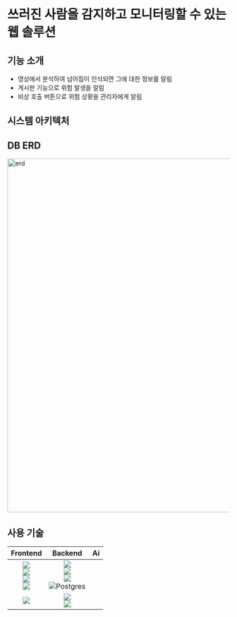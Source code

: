 
# 쓰러진 사람을 감지하고 모니터링할 수 있는 웹 솔루션


## 기능 소개

  - 영상에서 분석하여 넘어짐이 인식되면 그에 대한 정보를 알림
  - 게시판 기능으로 위험 발생을 알림
  - 비상 호출 버튼으로 위험 상황을 관리자에게 알림

## 시스템 아키텍처


## DB ERD
<img width="800" alt="erd" src="https://github.com/factoryvision/.github/assets/100004234/e95836d8-7124-4aaa-82e1-6668cf177b53">

## 사용 기술
|Frontend|Backend|Ai|
|:---:|:---:|:---:|
|<img src="https://img.shields.io/badge/JavaScript-F7DF1E?style=for-the-badge&logo=javascript&logoColor=white"><br>   <img src="https://img.shields.io/badge/React-61DAFB?style=for-the-badge&logo=react&logoColor=white"><br>  <img src="https://img.shields.io/badge/TypeScript-3178C6?style=for-the-badge&logo=typescript&logoColor=white"><br>   <img src="https://img.shields.io/badge/NextJs-000000?style=for-the-badge&logo=nextdotjs&logoColor=white"><br>  | <img src="https://img.shields.io/badge/java-007396?style=for-the-badge&logo=java&logoColor=white"><br> <img src="https://img.shields.io/badge/Spring Boot-6DB33F?style=for-the-badge&logo=springboot&logoColor=white"><br> <img src="https://img.shields.io/badge/Spring Security-6DB33F?style=for-the-badge&logo=springsecurity&logoColor=white"><br>  ![Postgres](https://img.shields.io/badge/postgres-%23316192.svg?style=for-the-badge&logo=postgresql&logoColor=white)
<img src="https://img.shields.io/badge/Redis-DC382D?style=for-the-badge&logo=Redis&logoColor=white"> <br>   |<img src="https://img.shields.io/badge/flask-000000?style=for-the-badge&logo=flask&logoColor=white"><br>  <img src="https://img.shields.io/badge/yolo v7-512BD4?style=for-the-badge&logo=&logoColor=white"><br> |


